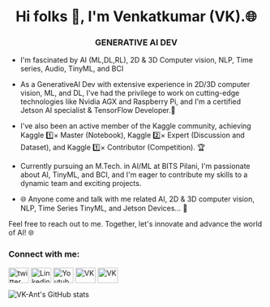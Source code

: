 <h1 align="center">Hi folks 👋, I'm Venkatkumar (VK).🌐</h1>
<h3 align="center">GENERATIVE AI DEV</h3>

- I'm fascinated by AI (ML,DL,RL), 2D & 3D Computer vision, NLP, Time series, Audio, TinyML, and BCI

- As a GenerativeAI Dev with extensive experience in 2D/3D computer vision, ML, and DL, I've had the privilege to work on cutting-edge technologies like Nvidia AGX and Raspberry Pi, and I'm a certified Jetson AI specialist & TensorFlow Developer.🌟

- I've also been an active member of the Kaggle community, achieving Kaggle 1️⃣× Master (Notebook), Kaggle 2️⃣× Expert (Discussion and Dataset), and Kaggle 1️⃣× Contributor (Competition). 🏆

- Currently pursuing an M.Tech. in AI/ML at BITS Pilani, I'm passionate about AI, TinyML, and BCI, and I'm eager to contribute my skills to a dynamic team and exciting projects.

- 🌐 Anyone come and talk with me related AI, 2D & 3D computer vision, NLP, Time Series TinyML, and Jetson Devices...  🤝

Feel free to reach out to me. Together, let's innovate and advance the world of AI! 🌐


<h3 align="left">Connect with me:</h3>
<p align="left">
<a href="https://twitter.com/VK_VENKATKUMAR" target="blank"><img align="center" src="https://external-content.duckduckgo.com/iu/?u=https%3A%2F%2Fumsu.ca%2Fwp-content%2Fuploads%2F2017%2F07%2Fblack-and-white-twitter-icon-transparent_2372885.png&f=1&nofb=1&ipt=8240abae6a42c1d1e3b5b683c76d834c8a2f721d88e8bf3d19bdc97d4395ecaa&ipo=images" alt="twitter" height="30" width="40" /></a>
<a href="https://www.linkedin.com/in/venkatkumarvk" target="blank"><img align="center" src="https://external-content.duckduckgo.com/iu/?u=https%3A%2F%2Fraulvelazquezphd.com%2Fwp-content%2Fuploads%2F2017%2F10%2FLinkedIn-1.png&f=1&nofb=1&ipt=6abf1c75c1c2ee7ee4e0d92e0743b23bf15f9d75de1f0c393d3ef3cbadb3878c&ipo=images" alt="Linkedin" height="30" width="40" /></a>
<a href="https://www.youtube.com/channel/UC09Wb7l09RpFxxODPG-CnKw" target="blank"><img align="center" src="https://external-content.duckduckgo.com/iu/?u=https%3A%2F%2F1.bp.blogspot.com%2F-zaoiLHspoKI%2FXeI_0uFAeCI%2FAAAAAAAAF38%2FCyHgdY8bdOQ7d979yOJ0voSIA8b5bAF2wCLcBGAsYHQ%2Fs1600%2FYoutube-Icon-2000x2000.png&f=1&nofb=1&ipt=38099bc8a8a80a77526722caa1f060e73d1f0dbb2f345290015b1c22e592a713&ipo=images" alt="Youtube" height="30" width="40" /></a>
<a href="https://www.kaggle.com/venkatkumar001" target="blank"><img align="center" src="https://static-00.iconduck.com/assets.00/kaggle-icon-512x512-ubnqei0x.png" alt="VK" height="30" width="40" /></a>
<a href="https://medium.com/@VK_Venkatkumar" target="blank"><img align="center" src="https://cdn.icon-icons.com/icons2/3041/PNG/512/medium_logo_icon_189223.png" alt="VK" height="30" width="40" /></a>


![VK-Ant's GitHub stats](https://github-readme-stats.vercel.app/api?username=VK-Ant&theme=dark&show_icons=true)

